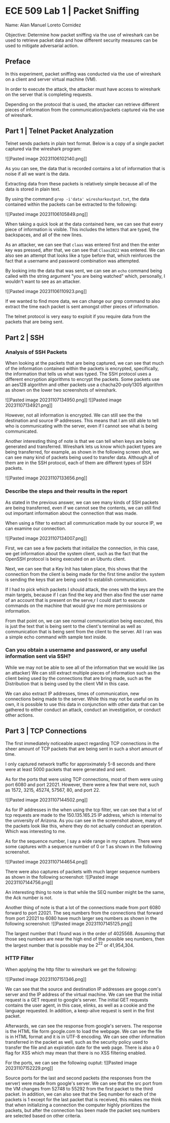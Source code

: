 # ECE 509 Lab 1 | Packet Sniffing

Name: Alan Manuel Loreto Cornidez

Objective: Determine how packet sniffing via the use of wireshark can be used to retrieve packet data and how different security measures can be used to mitigate adversarial action.

## Preface 


In this experiment, packet sniffing was conducted via the use of wireshark on a client and server virtual machine (VM).

In order to execute the attack, the attacker must have access to wireshark on the server that is completing requests. 

Depending on the protocol that is used, the attacker can retrieve different pieces of information from the communication/packets captured via the use of wireshark.


## Part 1 | Telnet Packet Analyzation

Telnet sends packets in plain text format. Below is a copy of a single packet captured via the wireshark program:

![[Pasted image 20231106102140.png]]

As you can see, the data that is recorded contains a lot of information that is noise if all we want is the data.

Extracting data from these packets is relatively simple because all of the data is stored in plain text.

By using the command `grep -i'data' wiresharkoutput.txt`, the data contained within the packets can be extracted to the following:

![[Pasted image 20231106105849.png]]

When taking a quick look at the data contained here, we can see that every piece of information is visible. This includes the letters that are typed, the backspaces, and all of the new lines. 

As an attacker, we can see that `claas` was entered first and then the enter key was pressed, after that, we can see that `Claas2022` was entered. We can also see an attempt that looks like a type before that, which reinforces the fact that a username and password combination was attempted.

By looking into the data that was sent, we can see an `echo` command being called with the string argument "you are being watched" which, personally, I wouldn't want to see as an attacker.

![[Pasted image 20231106110923.png]]

If we wanted to find more data, we can change our grep command to also extract the time each packet is sent amongst other pieces of information.

The telnet protocol is very easy to exploit if you require data from the packets that are being sent.


## Part 2 | SSH

### Analysis of SSH Packets
When looking at the packets that are being captured, we can see that much of the information contained within the packets is  encrypted, specifically, the information that tells us what was typed. The SSH protocol uses a different encryption algorithms to encrypt the packets. Some packets use an aes128 algorithm and other packets use a chacha20-poly1305 algorithm as shown on the lower two screenshots of wireshark.

![[Pasted image 20231107134950.png]]
![[Pasted image 20231107134921.png]]

However, not all information is encrypted. We can still see the the destination and source IP addresses. This means that I am still able to tell who is communicating with the server, even if I cannot see what is being communicated.

Another interesting thing of note is that we can tell when keys are being generated and transferred. Wireshark lets us know which packet types are being transferred, for example, as shown in the following screen shot, we can see many kind of packets being used to transfer data. Although all of them are in the SSH protocol, each of them are different types of SSH packets.

![[Pasted image 20231107133656.png]]



### Describe the steps and their results in the report

As stated in the previous answer, we can see many kinds of SSH packets are being transferred, even if we cannot see the contents, we can still find out important information about the connection that was made. 

When using a filter to extract all communication made by our source IP, we can examine our connection. 

![[Pasted image 20231107134007.png]]



First, we can see a few packets that initialize the connection, in this case, we get information about the system client, such as the fact that the OpenSSH protocol is being executed on an Ubuntu client. 

Next, we can see that a Key Init has taken place, this shows that the connection from the client is being made for the first time and/or the system is sending the keys that are being used to establish communication.

If I had to pick which packets I should attack, the ones with the keys are the main targets, because if I can find the key and then also find the user name of an account that is present on the serve,r I could start to execute commands on the machine that would give me more permissions or information. 

From that point on, we can see normal communication being executed, this is just the text that is being sent to the client's terminal as well as communication that is being sent from the client to the server. All I ran was a simple echo command with sample text inside. 


### Can you obtain a username and password, or any useful information sent via SSH? 
While we may not be able to see all of the information that we would like (as an attacker) We can still extract multiple pieces of information such as the client being used by the connections that are bring made, such as the Distribution that is being used by the client VM in this case.

We can also extract IP addresses, times of communication, new connections being made to the server. While this may not be useful on its own, it is possible to use this data in conjunction with other data that can be gathered to either conduct an attack, conduct an investigation, or conduct other actions.




## Part 3 | TCP Connections

The first immediately noticeable aspect regarding TCP connections in the sheer amount of TCP packets that are being sent in such a short amount of time.

I only captured network traffic for approximately 5-8 seconds and there were at least 5000 packets that were generated and sent. 

As for the ports that were using TCP connections, most of them were using port 6080 and port 22021. However, there were a few that were not, such as 1572, 3215, 45274, 57567, 80, and port 22.

![[Pasted image 20231107144502.png]]

As for IP addresses in the when using the tcp filter, we can see that a lot of tcp requests are made to the 150.135.165.25 IP address, which is internal to the university of Arizona. As you can see in the screenshot above, many of the packets look like this, where they do not actually conduct an operation. Which was interesting to me.

As for the sequence number, I say a wide range in my capture. There were some captures with a sequence number of 0 or 1 as shown in the following screenshot.

![[Pasted image 20231107144654.png]]

There were also captures of packets with much larger sequence numbers as shown in the following screenshot: 
![[Pasted image 20231107144756.png]]

An interesting thing to note is that while the SEQ number might be the same, the Ack number is not. 

Another thing of note is that a lot of the connections made from port 6080 forward to port 22021. The seq numbers from the connections that forward from port 22021 to 6080 have much larger seq numbers as shown in the following screenshot:
![[Pasted image 20231107145125.png]]

The largest number that I found was in the order of 4025568. Assuming that those seq numbers are near the high end of the possible seq numbers, then the largest number that is possible may be $2^22$ or 41,954,304.



### HTTP Filter

When applying the http filter to wireshark we get the following: 

![[Pasted image 20231107151346.png]]

We can see that the source and destination IP addresses are googe.com's server and the IP address of the virtual machine. We can see that the initial request is a GET request to google's server. The initial GET requests contains the user agent, in this case, elinks, as well as a cookie and the language requested. In addition, a keep-alive request is sent in the first packet.

Afterwards, we can see the response from google's servers. The response is the HTML file form google.com to load the webpage. We can see the file is in HTML format and it is in UTF-8 encoding. We can see other information transferred in the packet as well, such as the security policy used to transfer the file and an expiration date for the web page. There is also a 0 flag for XSS which may mean that there is no XSS filtering enabled.

For the ports, we can see the following ouptut:
![[Pasted image 20231107152229.png]]

Source ports for the last and second packets (the responses from the server) were made from google's server. We can see that the src port from the VM changes from 52748 to 55292 from the first packet to the third packet. In addition, we can also see that the Seq number for each of the packets is 1 except for the last packet that is received, this makes me think that when initializing a connection the computer highly prioritizes the packets, but after the connection has been made the packet seq numbers are selected based on other criteria.




